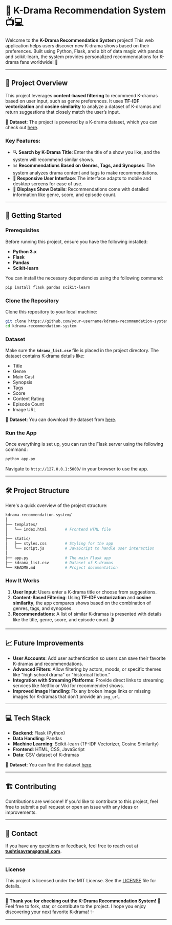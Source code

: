 # 🌟 K-Drama Recommendation System 📺💻

Welcome to the **K-Drama Recommendation System** project! This web application helps users discover new K-drama shows based on their preferences. Built using Python, Flask, and a bit of data magic with pandas and scikit-learn, the system provides personalized recommendations for K-drama fans worldwide! 🎉

---

## 📝 Project Overview

This project leverages **content-based filtering** to recommend K-dramas based on user input, such as genre preferences. It uses **TF-IDF vectorization** and **cosine similarity** to analyze a dataset of K-dramas and return suggestions that closely match the user’s input.

💾 **Dataset**: The project is powered by a K-drama dataset, which you can check out [here](https://example.com/kdrama_dataset.csv).

### **Key Features**:
- 🔍 **Search by K-Drama Title**: Enter the title of a show you like, and the system will recommend similar shows.
- 📊 **Recommendations Based on Genres, Tags, and Synopses**: The system analyzes drama content and tags to make recommendations.
- 📱 **Responsive User Interface**: The interface adapts to mobile and desktop screens for ease of use.
- 🌟 **Displays Show Details**: Recommendations come with detailed information like genre, score, and episode count.

---

## 🚀 Getting Started

### **Prerequisites**

Before running this project, ensure you have the following installed:
- **Python 3.x** 
- **Flask** 
- **Pandas**
- **Scikit-learn**

You can install the necessary dependencies using the following command:

```bash
pip install flask pandas scikit-learn
```

### **Clone the Repository**

Clone this repository to your local machine:

```bash
git clone https://github.com/your-username/kdrama-recommendation-system.git
cd kdrama-recommendation-system
```

### **Dataset**

Make sure the **`kdrama_list.csv`** file is placed in the project directory. The dataset contains K-drama details like:
- Title
- Genre
- Main Cast
- Synopsis
- Tags
- Score
- Content Rating
- Episode Count
- Image URL

💾 **Dataset**: You can download the dataset from [here](https://example.com/kdrama_dataset.csv).

### **Run the App**

Once everything is set up, you can run the Flask server using the following command:

```bash
python app.py
```

Navigate to `http://127.0.0.1:5000/` in your browser to use the app.

---

## 🛠 Project Structure

Here's a quick overview of the project structure:

```bash
kdrama-recommendation-system/
│
├── templates/
│   └── index.html        # Frontend HTML file
│
├── static/
│   ├── styles.css        # Styling for the app
│   └── script.js         # JavaScript to handle user interaction
│
├── app.py                # The main Flask app
├── kdrama_list.csv       # Dataset of K-dramas
└── README.md             # Project documentation
```

### **How It Works**

1. **User Input**: Users enter a K-drama title or choose from suggestions.
2. **Content-Based Filtering**: Using **TF-IDF vectorization** and **cosine similarity**, the app compares shows based on the combination of genres, tags, and synopses.
3. **Recommendations**: A list of similar K-dramas is presented with details like the title, genre, score, and episode count. 🎬

---

## 📈 Future Improvements

- **User Accounts**: Add user authentication so users can save their favorite K-dramas and recommendations.
- **Advanced Filters**: Allow filtering by actors, moods, or specific themes like "high school drama" or "historical fiction."
- **Integration with Streaming Platforms**: Provide direct links to streaming services like Netflix or Viki for recommended shows.
- **Improved Image Handling**: Fix any broken image links or missing images for K-dramas that don’t provide an `img_url`.

---

## 💻 Tech Stack

- **Backend**: Flask (Python)
- **Data Handling**: Pandas
- **Machine Learning**: Scikit-learn (TF-IDF Vectorizer, Cosine Similarity)
- **Frontend**: HTML, CSS, JavaScript
- **Data**: CSV dataset of K-dramas

💾 **Dataset**: You can find the dataset [here](https://example.com/kdrama_dataset.csv).

---

## 🏗 Contributing

Contributions are welcome! If you'd like to contribute to this project, feel free to submit a pull request or open an issue with any ideas or improvements.

---

## 📧 Contact

If you have any questions or feedback, feel free to reach out at **tushtisavran@gmail.com**.

---

### **License**

This project is licensed under the MIT License. See the [LICENSE](LICENSE) file for details.

---

🌟 **Thank you for checking out the K-Drama Recommendation System!** 🌟  
Feel free to fork, star, or contribute to the project. I hope you enjoy discovering your next favorite K-drama! ✨

---


